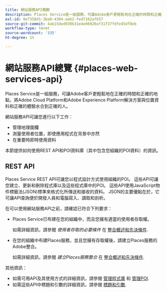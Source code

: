 ```yaml
---
title: 網站服務API概觀
description: Places Service是一組服務，可讓Adobe客戶更輕鬆地在正確的時間和正確的地點，將Adobe Experience Cloud和Adobe Experience Platform解決方案與位置資料和正確的體驗水合到正確的人。
exl-id: 9e7358d1-3ba0-4304-aeb2-fed7162afb57
source-git-commit: 4ab15ded930b31e4e06920af31f37fdfe45df8eb
workflow-type: tm+mt
source-wordcount: '335'
ht-degree: 1%

---
```


# 網站服務API總覽 {#places-web-services-api}

Places Service是一組服務，可讓Adobe客戶更輕鬆地在正確的時間和正確的地點，將Adobe Cloud Platform和Adobe Experience Platform解決方案與位置資料和正確的體驗水合到正確的人。

網站服務API可讓您進行以下工作：

* 管理地理圍欄
* 測量使用者位置，即使應用程式在背景中亦然
* 在重要時即時使用資料

本節提供如何使用REST API和POI資料庫（其中包含您組織的POI資料）的資訊。

## REST API

Places Service REST API可讓您以程式設計方式使用組織的POI。 這些API可讓您建立、更新和刪除程式庫以及這些程式庫中的POI。 這些API使用JavaScript物件標籤法(JSON)標準來格式化所傳送和接收的資料。 JSON的主要優點在於，它可讓API查詢便於開發人員和電腦寫入、讀取和剖析。

在可以使用網站服務API之前，請確認已符合下列要求：

* Places Service已布建在您的組織中，而且您擁有適當的使用者存取權。

   如需詳細資訊，請參閱 *使用者存取的必要條件* 在 [整合概述和先決條件](/help/web-service-api/adobe-i-o-integration.md).

* 在您的組織中布建Places服務，並且您擁有存取權後，請建立Places服務的Adobe整合。

   如需詳細資訊，請參閱 *建立Places服務整合* 在 [整合概述和先決條件](/help/web-service-api/adobe-i-o-integration.md).

其他資訊：

* 如需可用API及其使用方式的詳細資訊，請參閱 [管理程式庫](/help/web-service-api/api-usage/manage-libraries/manage-libraries.md) 和 [管理POI](/help/web-service-api/api-usage/manage-pois/manage-pois.md).
* 如需這些API中標題和引數的詳細資訊，請參閱 [標題和引數](/help/web-service-api/api-usage/headers-and-parameters.md).
